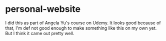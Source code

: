 # personal-website
I did this as part of Angela Yu's course on Udemy. It looks good because of that, I'm def not good enough to make something like this on my own yet. But I think it came out pretty well.
